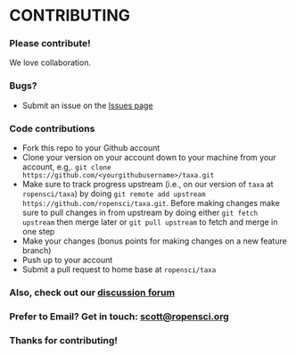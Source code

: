 # CONTRIBUTING #

### Please contribute!

We love collaboration.

### Bugs?

* Submit an issue on the [Issues page](https://github.com/ropensci/taxa/issues)

### Code contributions

* Fork this repo to your Github account
* Clone your version on your account down to your machine from your account, e.g,. `git clone https://github.com/<yourgithubusername>/taxa.git`
* Make sure to track progress upstream (i.e., on our version of `taxa` at `ropensci/taxa`) by doing `git remote add upstream https://github.com/ropensci/taxa.git`. Before making changes make sure to pull changes in from upstream by doing either `git fetch upstream` then merge later or `git pull upstream` to fetch and merge in one step
* Make your changes (bonus points for making changes on a new feature branch)
* Push up to your account
* Submit a pull request to home base at `ropensci/taxa`

### Also, check out our [discussion forum](https://discuss.ropensci.org)

### Prefer to Email? Get in touch: [scott@ropensci.org](mailto:scott@ropensci.org)

### Thanks for contributing!
